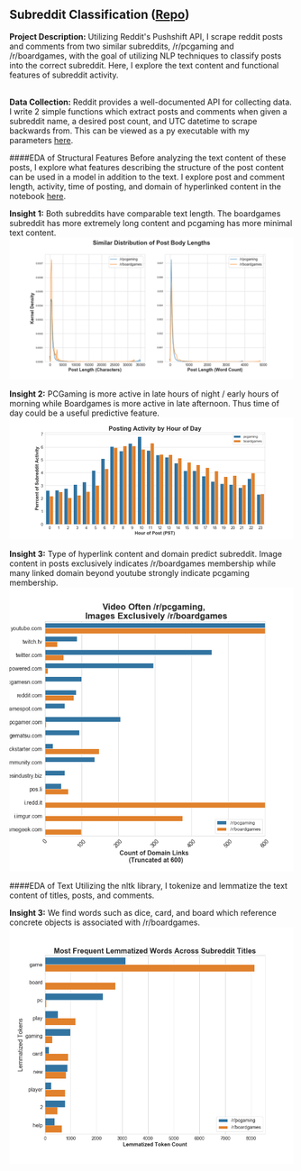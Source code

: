 ## Subreddit Classification ([Repo](https://github.com/JamesDargan/Reddit_Classification))

**Project Description:**
Utilizing Reddit's Pushshift API, I scrape reddit posts and comments from two similar subreddits, /r/pcgaming and /r/boardgames, with the goal of utilizing NLP techniques to classify posts into the correct subreddit. Here, I explore the text content and functional features of subreddit activity.
<br><br>


**Data Collection:**
Reddit provides a well-documented API for collecting data. I write 2 simple functions which extract posts and comments when given a subreddit name, a desired post count, and UTC datetime to scrape backwards from. This can be viewed as a py executable with my parameters [here](https://github.com/JamesDargan/Reddit_Classification/blob/master/code/api_pull.py).
<br>


####EDA of Structural Features
Before analyzing the text content of these posts, I explore what features describing the structure of the post content can be used in a model in addition to the text. I explore post and comment length, activity, time of posting, and domain of hyperlinked content in the notebook [here](https://github.com/JamesDargan/Reddit_Classification/blob/master/code/EDA_Posts.ipynb).


**Insight 1:**
Both subreddits have comparable text length. The boardgames subreddit has more extremely long content and pcgaming has more minimal text content.
<img src="assets/body_lengths.png?raw=true"/>


**Insight 2:**
PCGaming is more active in late hours of night / early hours of morning while Boardgames is more active in late afternoon. Thus time of day could be a useful predictive feature.
<img src="assets/comment_hours_bar.png?raw=true"/>


**Insight 3:**
Type of hyperlink content and domain predict subreddit. Image content in posts exclusively indicates /r/boardgames membership while many linked domain beyond youtube strongly indicate pcgaming membership.
<img src="assets/domain_links.png?raw=true"/>


####EDA of Text
Utilizing the nltk library, I tokenize and lemmatize the text content of titles, posts, and comments.

**Insight 3:**
We find words such as dice, card, and board which reference concrete objects is associated with /r/boardgames.
<img src="assets/title_lwords_bar.png?raw=true"/>
